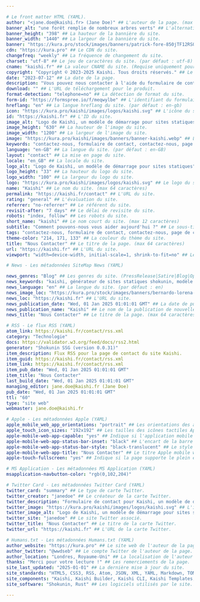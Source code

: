 ```yaml
---

# Le front matter HTML (YAML).
author: "<jane.doe@kaishi.fr> (Jane Doe)" ## L'auteur de la page. (max 64 caractères)
banner_alt: "une forêt remplie de nombreux arbres verts" ## L'alternative texte de la bannière du site.
banner_height: "398" ## La hauteur de la bannière du site.
banner_width: "1440" ## La largeur de la bannière du site.
banner: "https://kura.pro/stock/images/banners/patrick-fore-850jTF12RSQ.webp" ## La bannière du site.
cdn: "https://kura.pro" ## Le CDN du site.
changefreq: "weekly" ## La fréquence de changement du site.
charset: "utf-8" ## Le jeu de caractères du site. (par défaut : utf-8)
cname: "kaishi.fr" ## La valeur CNAME du site. (Requise uniquement pour la page index.)
copyright: "Copyright © 2023-2025 Kaishi. Tous droits réservés." ## Le copyright du site.
date: "2023-07-12" ## La date de la page.
description: "Vous pouvez nous contacter à l'aide du formulaire de contact ci-dessous." ## La description du site. (max 160 caractères)
download: "" ## L'URL de téléchargement pour le produit.
format-detection: "telephone=no" ## La détection de format du site.
form-id: "https://formspree.io/f/meqwylbe" ## L'identifiant du formulaire du site.
hreflang: "en" ## La langue hreflang du site. (par défaut : en-gb)
icon: "https://kura.pro/kaishi/images/logos/kaishi.svg" ## L'icône du site au format SVG.
id: "https://kaishi.fr" ## L'ID du site.
image_alt: "Logo de Kaishi, un modèle de démarrage pour sites statiques" ## Le texte alternatif de l'image du site.
image_height: "630" ## La hauteur de l'image du site.
image_width: "1200" ## La largeur de l'image du site.
image: "https://kura.pro/kaishi/images/banners/banner-kaishi.webp" ## L'image principale du site au format SVG.
keywords: "contactez-nous, formulaire de contact, contactez-nous, page de contact, informations de contact, service client, support, feedback, questions, demandes, aide" ## Les mots-clés du site. (max 160 caractères)
language: "en-GB" ## La langue du site. (par défaut : en-GB)
layout: "contact" ## La mise en page du site.
locale: "en_GB" ## La locale du site.
logo_alt: "Logo de Kaishi, un modèle de démarrage pour sites statiques" ## Le texte alternatif du logo du site.
logo_height: "33" ## La hauteur du logo du site.
logo_width: "100" ## La largeur du logo du site.
logo: "https://kura.pro/kaishi/images/logos/kaishi.svg" ## Le logo du site au format SVG.
name: "Kaishi" ## Le nom du site. (max 64 caractères)
permalink: "https://kaishi.fr/contact" ## L'URL du site.
rating: "general" ## L'évaluation du site.
referrer: "no-referrer" ## Le référent du site.
revisit-after: "7 days" ## Le délai de revisite du site.
robots: "index, follow" ## Les robots du site.
short_name: "kaishi" ## Le nom court du site. (max 12 caractères)
subtitle: "Comment pouvons-nous vous aider aujourd'hui ?" ## Le sous-titre de la page. (max 64 caractères)
tags: "contactez-nous, formulaire de contact, contactez-nous, page de contact, informations de contact, service client, support, feedback, questions, demandes, aide" ## Les tags du site. (max 160 caractères)
theme-color: "214, 171, 133" ## La couleur du thème du site.
title: "Nous Contacter" ## Le titre de la page. (max 64 caractères)
url: "https://kaishi.fr" ## L'URL du site.
viewport: "width=device-width, initial-scale=1, shrink-to-fit=no" ## Le viewport du site.

# News - Les métadonnées SiteMap News (YAML)

news_genres: "Blog" ## Les genres du site. (PressRelease|Satire|Blog|OpEd|Opinion|UserGenerated)
news_keywords: "kaishi, générateur de sites statiques shokunin, modèle de site minimaliste, modèle de site moderne, modèle de site responsive, modèle de site de démarrage, freelance créatif, fondateur de startup, propriétaire de petite entreprise, présence en ligne" ## Les mots-clés du site. (séparés par des virgules, max 10 mots-clés)
news_language: "en" ## La langue du site. (par défaut : en)
news_image_loc: "https://kura.pro/stock/images/banners/bernardo-lorena-ponte-cEp2Tow6XKk.webp" ## L'URL de l'image du site.
news_loc: "https://kaishi.fr" ## L'URL du site.
news_publication_date: "Wed, 01 Jan 2025 01:01:01 GMT" ## La date de publication du site.
news_publication_name: "Kaishi" ## Le nom de la publication de nouvelles du site.
news_title: "Nous Contacter" ## Le titre de la page. (max 64 caractères)

# RSS - Le flux RSS (YAML)
atom_link: https://kaishi.fr/contact/rss.xml
category: "Technologie"
docs: https://validator.w3.org/feed/docs/rss2.html
generator: "Shokunin SSG (version 0.0.31)"
item_description: Flux RSS pour la page de contact du site Kaishi.
item_guid: https://kaishi.fr/contact/rss.xml
item_link: https://kaishi.fr/contact/rss.xml
item_pub_date: "Wed, 01 Jan 2025 01:01:01 GMT"
item_title: "Nous Contacter"
last_build_date: "Wed, 01 Jan 2025 01:01:01 GMT"
managing_editor: jane.doe@kaishi.fr (Jane Doe)
pub_date: "Wed, 01 Jan 2025 01:01:01 GMT"
ttl: "60"
type: "site web"
webmaster: jane.doe@kaishi.fr

# Apple - Les métadonnées Apple (YAML)
apple_mobile_web_app_orientations: "portrait" ## Les orientations des applications mobiles Apple pour la page.
apple_touch_icon_sizes: "192x192" ## Les tailles des icônes tactiles Apple pour la page.
apple-mobile-web-app-capable: "yes" ## Indique si l'application mobile web Apple est compatible avec la page.
apple-mobile-web-app-status-bar-inset: "black" ## L'encart de la barre de statut Apple mobile web de la page.
apple-mobile-web-app-status-bar-style: "black-translucent" ## Le style de la barre de statut Apple mobile web de la page.
apple-mobile-web-app-title: "Nous Contacter" ## Le titre Apple mobile web de la page.
apple-touch-fullscreen: "yes" ## Indique si la page supporte le plein écran Apple tactile.

# MS Application - Les métadonnées MS Application (YAML)
msapplication-navbutton-color: "rgb(0,102,204)"

# Twitter Card - Les métadonnées Twitter Card (YAML)
twitter_card: "summary" ## Le type de carte Twitter.
twitter_creator: "janedoe" ## Le créateur de la carte Twitter.
twitter_description: "Formulaire de contact pour Kaishi, un modèle de démarrage pour sites statiques" ## La description de la carte Twitter.
twitter_image: "https://kura.pro/kaishi/images/logos/kaishi.svg" ## L'image de la carte Twitter.
twitter_image_alt: "Logo de Kaishi, un modèle de démarrage pour sites statiques" ## L'alternative texte de l'image de la carte Twitter.
twitter_site: "janedoe" ## Le site Twitter associé.
twitter_title: "Nous Contacter" ## Le titre de la carte Twitter.
twitter_url: "https://kaishi.fr" ## L'URL de la carte Twitter.

# Humans.txt - Les métadonnées Humans.txt (YAML)
author_website: "https://kura.pro" ## Le site web de l'auteur de la page.
author_twitter: "@wwdseb" ## Le compte Twitter de l'auteur de la page.
author_location: "Londres, Royaume-Uni" ## La localisation de l'auteur de la page.
thanks: "Merci pour votre lecture !" ## Les remerciements de la page.
site_last_updated: "2025-01-01" ## La dernière mise à jour du site.
site_standards: "HTML5, CSS3, RSS, Atom, JSON, XML, YAML, Markdown, TOML" ## Les standards du site.
site_components: "Kaishi, Kaishi Builder, Kaishi CLI, Kaishi Templates, Kaishi Themes" ## Les composants du site.
site_software: "Shokunin, Rust" ## Les logiciels utilisés par le site.

---
```

